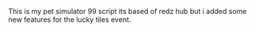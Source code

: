 This is my pet simulator 99 script its based of redz hub but i added some new features for the lucky tiles event.
